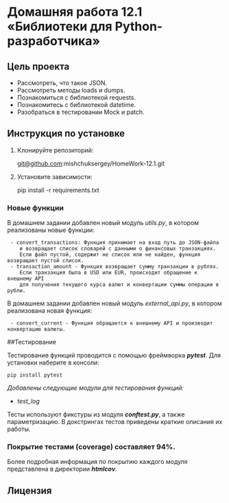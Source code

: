 # Домашняя работа 12.1 «Библиотеки для Python-разработчика»

## Цель проекта

* Рассмотреть, что такое JSON.
* Рассмотреть методы loads и dumps.
* Познакомиться с библиотекой requests. 
* Познакомитесь с библиотекой datetime.
* Разобраться в тестировании Mock и patch.

## Инструкция по установке

1. Клонируйте репозиторий:

   git@github.com:mishchuksergey/HomeWork-12.1.git

2. Установите зависимости:

    pip install -r requirements.txt

### Новые функции

   В домашнем задании добавлен новый модуль *utils.py*, в котором 
   реализованы новые функции:

     - convert_transactions: Функция принимает на вход путь до JSON-файла 
        и возвращает список словарей с данными о финансовых транзакциях. 
        Если файл пустой, содержит не список или не найден, функция возвращает пустой список.
     - transaction_amount - Функция возвращает сумму транзакции в рублях.
        Если транзакция была в USD или EUR, происходит обращение к внешнему API
        для получения текущего курса валют и конвертации суммы операции в рубли.
    
   В домашнем задании добавлен новый модуль *external_api.py*, в котором 
   реализована новая функция:

     - convert_current - Функция обращается к внешнему API и производит конвертацию валюты.


##Тестирование

Тестирование функций проводится с помощью фреймворка ***pytest***.
Для установки наберите в консоли:

    pip install pytest


*Добавлены следующие модули для тестирования функций:*
- *test_log*


Тесты используют фикстуры из модуля ***conftest.py***, а также параметризацию.
В докстрингах тестов приведены краткие описания их работы.

### **Покрытие тестами (coverage) составляет 94%**.
Более подробная информация по покрытию каждого модуля представлена в директории ***htmlcov***.

## Лицензия